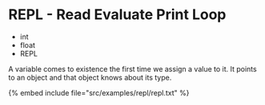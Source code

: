 # REPL - Read Evaluate Print Loop

* int
* float
* REPL


A variable comes to existence the first time we assign a value to it.
It points to an object and that object knows about its type.


{% embed include file="src/examples/repl/repl.txt" %}


